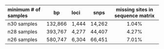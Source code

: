 |  minimum # of samples |  bp     |  loci         |     snps     | missing sites in sequence matrix |
| :------------- | :----------:  | :-----------   | :----------: | :------------------------------: |
|  n30 samples   |    132,866    |      1,444     |    14,262    |               1.04%              |
|  n28 samples   |    393,767    |      4,277     |    44,407    |               4.27%              |
|  n26 samples   |    580,747    |      6,304     |    66,451    |               7.01%              |
